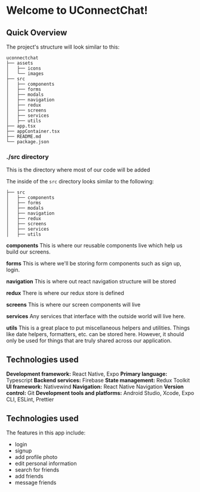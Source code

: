 # Welcome to UConnectChat!

## Quick Overview

The project's structure will look similar to this:

```
uconnectchat
├── assets
│   ├── icons
│   └── images
├── src
│   ├── components
│   ├── forms
│   ├── modals
│   ├── navigation
│   ├── redux
│   ├── screens
│   ├── services
│   ├── utils
├── app.tsx
├── appContainer.tsx
├── README.md
└── package.json

```

### ./src directory

This is the directory where most of our code will be added

The inside of the `src` directory looks similar to the following:

```
├── src
│   ├── components
│   ├── forms
│   ├── modals
│   ├── navigation
│   ├── redux
│   ├── screens
│   ├── services
│   ├── utils
```

**components**
This is where our reusable components live which help us build our screens.

**forms**
This is where we'll be storing form components such as sign up, login.

**navigation**
This is where out react navigation structure will be stored

**redux**
There is where our redux store is defined

**screens**
This is where our screen components will live

**services**
Any services that interface with the outside world will live here.

**utils**
This is a great place to put miscellaneous helpers and utilities. Things like date helpers, formatters, etc. can be stored here. However, it should only be used for things that are truly shared across our application. 

## Technologies used 
**Development framework:** React Native, Expo
**Primary language:**	Typescript
**Backend services:**	Firebase
**State management:**	Redux Toolkit
**UI framework:** Nativewind
**Navigation:**	React Native Navigation
**Version control:** Git
**Development tools and platforms:** Android Studio, Xcode, Expo CLI, ESLint, Prettier 

## Technologies used 
The features in this app include:
- login 
- signup
- add profile photo
- edit personal information
- search for friends
- add friends
- message friends 
